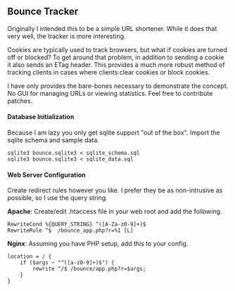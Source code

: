 ## Bounce Tracker ##

Originally I intended this to be a simple URL shortener.  While it does that very well, the tracker is more interesting.

Cookies are typically used to track browsers, but what if cookies are turned off or blocked?  To get around that problem, in addition to sending a cookie it also sends an ETag header.  This provides a much more robust method of tracking clients in cases where clients clear cookies or block cookies.

I have only provides the bare-bones necessary to demonstrate the concept.  No GUI for managing URLs or viewing statistics.  Feel free to contribute patches.

#### Database Initialization ####

Because I am lazy you only get sqlite support "out of the box".  Import the sqlite schema and sample data.

    sqlite3 bounce.sqlite3 < sqlite_schema.sql
    sqlite3 bounce.sqlite3 < sqlite_data.sql

#### Web Server Configuration ####

Create redirect rules however you like.  I prefer they be as non-intrusive as possible, so I use the query string.

**Apache**: Create/edit .htaccess file in your web root and add the following.

    RewriteCond %{QUERY_STRING} ^([A-Za-z0-9]+)$
    RewriteRule ^$  /bounce_app.php?r=%1 [L]

**Nginx**: Assuming you have PHP setup, add this to your config.

	location = / {
		if ($args ~ "^([a-z0-9]+)$") {
			rewrite ^/$ /bounce/app.php?r=$args;
		}
	}

